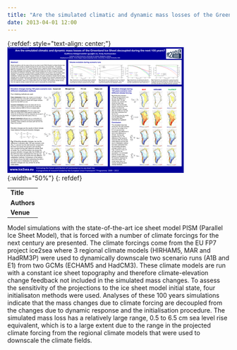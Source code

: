 ```yaml
---
title: "Are the simulated climatic and dynamic mass losses of the Greenland Ice Sheet decoupled during the next 100 years?"
date: 2013-04-01 12:00
---
```


{:refdef: style="text-align: center;"}
![](/img/applications/egu_2013.png){:width="50%"}
{: refdef}


||
|-
| **Title** | [Are the simulated climatic and dynamic mass losses of the Greenland Ice Sheet decoupled during the next 100 years?](http://www2.gi.alaska.edu/snowice/glaciers/iceflow/egu_2013.pdf) |
| **Authors** | Guðfinna Aðalgeirsdóttir and Andy Aschwanden |
| **Venue** |  [EGU 2013](http://www.egu2013.eu/)  |

Model simulations with the state-of-the-art ice sheet model PISM (Parallel Ice Sheet Model), that is forced with a number of climate forcings for the next century are presented. The climate forcings come from the EU FP7 project ice2sea where 3 regional climate models (HIRHAM5, MAR and HadRM3P) were used to dynamically downscale two scenario runs (A1B and E1) from two GCMs (ECHAM5 and HadCM3). These climate models are run with a constant ice sheet topography and therefore climate-elevation change feedback not included in the simulated mass changes.
To assess the sensitivity of the projections to the ice sheet model initial state, four initialisaton methods were used. Analyses of these 100 years simulations indicate that the mass changes due to climate forcing are decoupled from the changes due to dynamic response and the initialisation procedure. The simulated mass loss has a relatively large range, 0.5 to 6.5 cm sea level rise equivalent, which is to a large extent due to the range in the projected climate forcing from the regional climate models that were used to downscale the climate fields.

